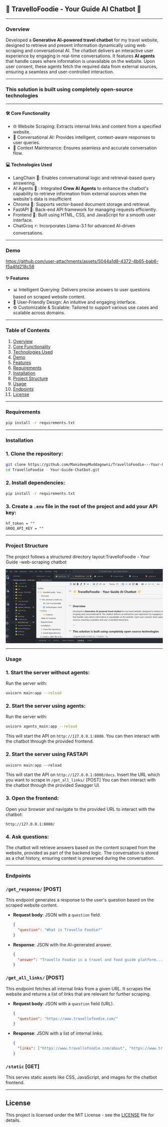 ## 🌟 TravelloFoodie - Your Guide AI Chatbot 🌟

---

### Overview

Developed a **Generative AI-powered travel chatbot** for my travel website, designed to retrieve and present information dynamically using web scraping and conversational AI. The chatbot delivers an interactive user experience by engaging in real-time conversations. It features **AI agents** that handle cases where information is unavailable on the website. Upon user consent, these agents fetch the required data from external sources, ensuring a seamless and user-controlled interaction.

---

### This solution is built using completely open-source technologies

---

#### 🛠️ Core Functionality

- 🌐 Website Scraping: Extracts internal links and content from a specified website.
- 🤖 Conversational AI: Provides intelligent, context-aware responses to user queries.
- 🔄 Context Maintenance: Ensures seamless and accurate conversation flow.

#### 💻 Technologies Used

- LangChain 🧠: Enables conversational logic and retrieval-based query answering.
- AI Agents **🤖** : Integrated **Crew AI Agents** to enhance the chatbot's capability to retrieve information from external sources when the website's data is insufficient
- Chroma 📂: Supports vector-based document storage and retrieval.
- FastAPI 🚀: Back-end API framework for managing requests efficiently.
- Frontend 🎨: Built using HTML, CSS, and JavaScript for a smooth user interface.
- ChatGroq ⚡: Incorporates Llama-3.1 for advanced AI-driven conversations.

---

### Demo
https://github.com/user-attachments/assets/5044a1d8-4372-4b65-bab6-f5a4fd218c58

#### ✨ Features

- 📊 Intelligent Querying: Delivers precise answers to user questions based on scraped website content.
- 🌟 User-Friendly Design: An intuitive and engaging interface.
- ⚙️ Customizable & Scalable: Tailored to support various use cases and scalable across domains.

---

### Table of Contents

1. [Overview](#Overview)
2. [Core Functionality](#core-functionality)
3. [Technologies Used](#technologies-used)
4. [Demo](#Demo)
5. [Features](#Features)
6. [Requirements](#requirements)
7. [Installation](#installation)
8. [Project Structure](#project-structure)
9. [Usage](#usage)
10. [Endpoints](#endpoints)
11. [License](#license)

---

### Requirements

```bash
pip install -r requirements.txt
```

---

### Installation

### 1. Clone the repository:

```bash
git clone https://github.com/ManideepMuddagowni/TravelloFoodie---Your-Guide-Chatbot.git
cd TravelloFoodie - Your-Guide-Chatbot.git
```

### 2. Install dependencies:

```bash
pip install -r requirements.txt
```

### 3. Create a `.env` file in the root of the project and add your API key:

```plaintext
hf_token = ""
GROQ_API_KEY = ""
```

---

### Project Structure

The project follows a structured directory layout:TravelloFoodie - Your Guide -web-scraping
chatbot

![1733482143377](image/README/1733482143377.png)

---

### Usage

### 1. Start the server without agents:

Run the server with:

```bash
uvicorn main:app --reload
```

### 2. Start the server using agents:

Run the server with:

```bash
uvicorn agents_main:app --reload
```


This will start the API on `http://127.0.0.1:8000`. You can then interact with the chatbot through the provided frontend.

### 2. Start the server using FASTAPI

`uvicorn main:app --reload`

This will start the API on `http://127.0.0.1:8000/docs`. Insert the URL which you want to scrape in `/get_all_links/` [POST] You can then interact with the chatbot through the provided Swagger UI.

### 3. Open the frontend:

Open your browser and navigate to the provided URL to interact with the chatbot:

```
http://127.0.0.1:8000/
```

### 4. Ask questions:

The chatbot will retrieve answers based on the content scraped from the website, provided as part of the backend logic. The conversation is stored as a chat history, ensuring context is preserved during the conversation.

---

### Endpoints

### `/get_response/` [POST]

This endpoint generates a response to the user's question based on the scraped website content.

- **Request body**: JSON with a `question` field.

  ```json
  {
    "question": "What is Travello Foodie?"
  }
  ```
- **Response**: JSON with the AI-generated answer.

  ```json
  {
    "answer": "Travello Foodie is a travel and food guide platform..."
  }
  ```

### `/get_all_links/` [POST]

This endpoint fetches all internal links from a given URL. It scrapes the website and returns a list of links that are relevant for further scraping.

- **Request body**: JSON with a `question` field (URL).

  ```json
  {
    "question": "https://www.travellofoodie.com/"
  }
  ```
- **Response**: JSON with a list of internal links.

  ```json
  {
    "links": ["https://www.travellofoodie.com/about", "https://www.travellofoodie.com/destinations"]
  }
  ```

### `/static` [GET]

This serves static assets like CSS, JavaScript, and images for the chatbot frontend.

---

## License

This project is licensed under the MIT License - see the [LICENSE](LICENSE) file for details.
